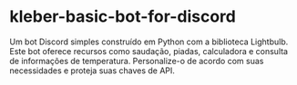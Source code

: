 # kleber-basic-bot-for-discord
Um bot Discord simples construído em Python com a biblioteca Lightbulb. Este bot oferece recursos como saudação, piadas, calculadora e consulta de informações de temperatura. Personalize-o de acordo com suas necessidades e proteja suas chaves de API.
